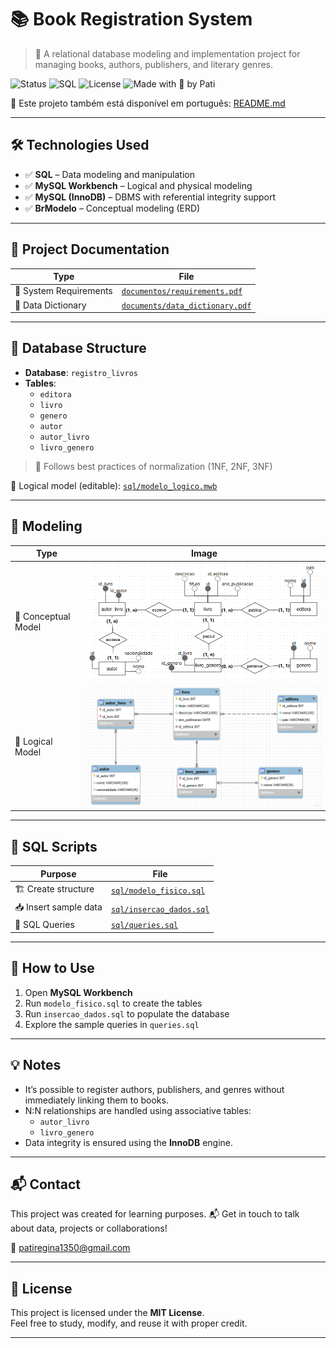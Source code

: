 # 📚 Book Registration System

> 🎯 A relational database modeling and implementation project for managing books, authors, publishers, and literary genres.

![Status](https://img.shields.io/badge/status-in%20development-fbc02d?style=flat-square)
![SQL](https://img.shields.io/badge/SQL-MySQL-blue?style=flat-square)
![License](https://img.shields.io/badge/license-MIT-lightgrey?style=flat-square)
![Made with 💜 by Pati](https://img.shields.io/badge/made%20with-%F0%9F%92%99%20by%20Pati-9c27b0?style=flat-square)

📗 Este projeto também está disponível em português: [README.md](./README.md)

---

## 🛠️ Technologies Used

- ✅ **SQL** – Data modeling and manipulation
- ✅ **MySQL Workbench** – Logical and physical modeling
- ✅ **MySQL (InnoDB)** – DBMS with referential integrity support
- ✅ **BrModelo** – Conceptual modeling (ERD)

---

## 📄 Project Documentation

| Type                        | File                                                                 |
|----------------------------|----------------------------------------------------------------------|
| 📑 System Requirements      | [`documentos/requirements.pdf`](./documentos/requirements.pdf)           |
| 🧾 Data Dictionary      | [`documents/data_dictionary.pdf`](./documents/data_dictionary.pdf)   |

---

## 🔎 Database Structure

- **Database**: `registro_livros`  
- **Tables**:
  - `editora`  
  - `livro`  
  - `genero`  
  - `autor`  
  - `autor_livro`  
  - `livro_genero`

> 🧠 Follows best practices of normalization (1NF, 2NF, 3NF)

📘 Logical model (editable): [`sql/modelo_logico.mwb`](./sql/modelo_logico.mwb)

---

## 🧠 Modeling

| Type             | Image |
|------------------|--------|
| 🧩 Conceptual Model | ![Conceptual Model](./modelos/modelo_conceitual.png) |
| 🧠 Logical Model    | ![Logical Model](./modelos/modelo_logico.png)         |

---

## 🧪 SQL Scripts

| Purpose                   | File                                                 |
|---------------------------|------------------------------------------------------|
| 🏗️ Create structure        | [`sql/modelo_fisico.sql`](./sql/modelo_fisico.sql)  |
| 📥 Insert sample data      | [`sql/insercao_dados.sql`](./sql/insercao_dados.sql)|
| 🔎 SQL Queries             | [`sql/queries.sql`](./sql/queries.sql)              |

---

## 🚀 How to Use

1. Open **MySQL Workbench**
2. Run `modelo_fisico.sql` to create the tables
3. Run `insercao_dados.sql` to populate the database
4. Explore the sample queries in `queries.sql`

---

## 💡 Notes

- It’s possible to register authors, publishers, and genres without immediately linking them to books.
- N:N relationships are handled using associative tables:
  - `autor_livro`
  - `livro_genero`
- Data integrity is ensured using the **InnoDB** engine.

---

## 📬 Contact

This project was created for learning purposes. 
📬 Get in touch to talk about data, projects or collaborations!

📧 [patiregina1350@gmail.com](mailto:patiregina1350@gmail.com)

---

## 📝 License

This project is licensed under the **MIT License**.  
Feel free to study, modify, and reuse it with proper credit.

---
